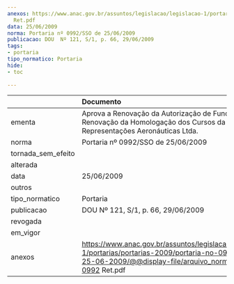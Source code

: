 ```yaml
---
anexos: https://www.anac.gov.br/assuntos/legislacao/legislacao-1/portarias/portarias-2009/portaria-no-0992-sso-de-25-06-2009/@@display-file/arquivo_norma/PA2009-0992
  Ret.pdf
data: 25/06/2009
norma: Portaria nº 0992/SSO de 25/06/2009
publicacao: DOU  Nº 121, S/1, p. 66, 29/06/2009
tags:
- portaria
tipo_normatico: Portaria
hide: 
- toc 
 
---
```


|                    | Documento                                                                                                                                                             |
|:-------------------|:----------------------------------------------------------------------------------------------------------------------------------------------------------------------|
| ementa             | Aprova a Renovação da Autorização de Funcionamento e Renovação da Homologação dos Cursos da Aeronova Representações Aeronáuticas Ltda.                                |
| norma              | Portaria nº 0992/SSO de 25/06/2009                                                                                                                                    |
| tornada_sem_efeito |                                                                                                                                                                       |
| alterada           |                                                                                                                                                                       |
| data               | 25/06/2009                                                                                                                                                            |
| outros             |                                                                                                                                                                       |
| tipo_normatico     | Portaria                                                                                                                                                              |
| publicacao         | DOU  Nº 121, S/1, p. 66, 29/06/2009                                                                                                                                   |
| revogada           |                                                                                                                                                                       |
| em_vigor           |                                                                                                                                                                       |
| anexos             | https://www.anac.gov.br/assuntos/legislacao/legislacao-1/portarias/portarias-2009/portaria-no-0992-sso-de-25-06-2009/@@display-file/arquivo_norma/PA2009-0992 Ret.pdf |